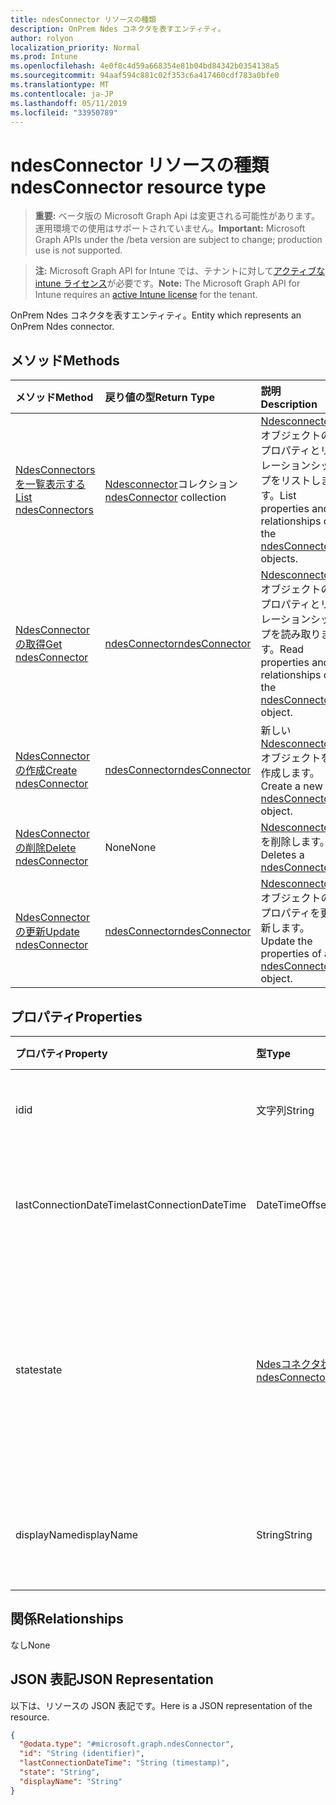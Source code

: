 ```yaml
---
title: ndesConnector リソースの種類
description: OnPrem Ndes コネクタを表すエンティティ。
author: rolyon
localization_priority: Normal
ms.prod: Intune
ms.openlocfilehash: 4e0f8c4d59a668354e81b04bd84342b0354138a5
ms.sourcegitcommit: 94aaf594c881c02f353c6a417460cdf783a0bfe0
ms.translationtype: MT
ms.contentlocale: ja-JP
ms.lasthandoff: 05/11/2019
ms.locfileid: "33950789"
---
```

# <a name="ndesconnector-resource-type"></a><span data-ttu-id="b8f48-103">ndesConnector リソースの種類</span><span class="sxs-lookup"><span data-stu-id="b8f48-103">ndesConnector resource type</span></span>

> <span data-ttu-id="b8f48-104">**重要:** ベータ版の Microsoft Graph Api は変更される可能性があります。運用環境での使用はサポートされていません。</span><span class="sxs-lookup"><span data-stu-id="b8f48-104">**Important:** Microsoft Graph APIs under the /beta version are subject to change; production use is not supported.</span></span>

> <span data-ttu-id="b8f48-105">**注:** Microsoft Graph API for Intune では、テナントに対して[アクティブな intune ライセンス](https://go.microsoft.com/fwlink/?linkid=839381)が必要です。</span><span class="sxs-lookup"><span data-stu-id="b8f48-105">**Note:** The Microsoft Graph API for Intune requires an [active Intune license](https://go.microsoft.com/fwlink/?linkid=839381) for the tenant.</span></span>

<span data-ttu-id="b8f48-106">OnPrem Ndes コネクタを表すエンティティ。</span><span class="sxs-lookup"><span data-stu-id="b8f48-106">Entity which represents an OnPrem Ndes connector.</span></span>

## <a name="methods"></a><span data-ttu-id="b8f48-107">メソッド</span><span class="sxs-lookup"><span data-stu-id="b8f48-107">Methods</span></span>
|<span data-ttu-id="b8f48-108">メソッド</span><span class="sxs-lookup"><span data-stu-id="b8f48-108">Method</span></span>|<span data-ttu-id="b8f48-109">戻り値の型</span><span class="sxs-lookup"><span data-stu-id="b8f48-109">Return Type</span></span>|<span data-ttu-id="b8f48-110">説明</span><span class="sxs-lookup"><span data-stu-id="b8f48-110">Description</span></span>|
|:---|:---|:---|
|[<span data-ttu-id="b8f48-111">NdesConnectors を一覧表示する</span><span class="sxs-lookup"><span data-stu-id="b8f48-111">List ndesConnectors</span></span>](../api/intune-deviceconfig-ndesconnector-list.md)|<span data-ttu-id="b8f48-112">[Ndesconnector](../resources/intune-deviceconfig-ndesconnector.md)コレクション</span><span class="sxs-lookup"><span data-stu-id="b8f48-112">[ndesConnector](../resources/intune-deviceconfig-ndesconnector.md) collection</span></span>|<span data-ttu-id="b8f48-113">[Ndesconnector](../resources/intune-deviceconfig-ndesconnector.md)オブジェクトのプロパティとリレーションシップをリストします。</span><span class="sxs-lookup"><span data-stu-id="b8f48-113">List properties and relationships of the [ndesConnector](../resources/intune-deviceconfig-ndesconnector.md) objects.</span></span>|
|[<span data-ttu-id="b8f48-114">NdesConnector の取得</span><span class="sxs-lookup"><span data-stu-id="b8f48-114">Get ndesConnector</span></span>](../api/intune-deviceconfig-ndesconnector-get.md)|[<span data-ttu-id="b8f48-115">ndesConnector</span><span class="sxs-lookup"><span data-stu-id="b8f48-115">ndesConnector</span></span>](../resources/intune-deviceconfig-ndesconnector.md)|<span data-ttu-id="b8f48-116">[Ndesconnector](../resources/intune-deviceconfig-ndesconnector.md)オブジェクトのプロパティとリレーションシップを読み取ります。</span><span class="sxs-lookup"><span data-stu-id="b8f48-116">Read properties and relationships of the [ndesConnector](../resources/intune-deviceconfig-ndesconnector.md) object.</span></span>|
|[<span data-ttu-id="b8f48-117">NdesConnector の作成</span><span class="sxs-lookup"><span data-stu-id="b8f48-117">Create ndesConnector</span></span>](../api/intune-deviceconfig-ndesconnector-create.md)|[<span data-ttu-id="b8f48-118">ndesConnector</span><span class="sxs-lookup"><span data-stu-id="b8f48-118">ndesConnector</span></span>](../resources/intune-deviceconfig-ndesconnector.md)|<span data-ttu-id="b8f48-119">新しい[Ndesconnector](../resources/intune-deviceconfig-ndesconnector.md)オブジェクトを作成します。</span><span class="sxs-lookup"><span data-stu-id="b8f48-119">Create a new [ndesConnector](../resources/intune-deviceconfig-ndesconnector.md) object.</span></span>|
|[<span data-ttu-id="b8f48-120">NdesConnector の削除</span><span class="sxs-lookup"><span data-stu-id="b8f48-120">Delete ndesConnector</span></span>](../api/intune-deviceconfig-ndesconnector-delete.md)|<span data-ttu-id="b8f48-121">None</span><span class="sxs-lookup"><span data-stu-id="b8f48-121">None</span></span>|<span data-ttu-id="b8f48-122">[Ndesconnector](../resources/intune-deviceconfig-ndesconnector.md)を削除します。</span><span class="sxs-lookup"><span data-stu-id="b8f48-122">Deletes a [ndesConnector](../resources/intune-deviceconfig-ndesconnector.md).</span></span>|
|[<span data-ttu-id="b8f48-123">NdesConnector の更新</span><span class="sxs-lookup"><span data-stu-id="b8f48-123">Update ndesConnector</span></span>](../api/intune-deviceconfig-ndesconnector-update.md)|[<span data-ttu-id="b8f48-124">ndesConnector</span><span class="sxs-lookup"><span data-stu-id="b8f48-124">ndesConnector</span></span>](../resources/intune-deviceconfig-ndesconnector.md)|<span data-ttu-id="b8f48-125">[Ndesconnector](../resources/intune-deviceconfig-ndesconnector.md)オブジェクトのプロパティを更新します。</span><span class="sxs-lookup"><span data-stu-id="b8f48-125">Update the properties of a [ndesConnector](../resources/intune-deviceconfig-ndesconnector.md) object.</span></span>|

## <a name="properties"></a><span data-ttu-id="b8f48-126">プロパティ</span><span class="sxs-lookup"><span data-stu-id="b8f48-126">Properties</span></span>
|<span data-ttu-id="b8f48-127">プロパティ</span><span class="sxs-lookup"><span data-stu-id="b8f48-127">Property</span></span>|<span data-ttu-id="b8f48-128">型</span><span class="sxs-lookup"><span data-stu-id="b8f48-128">Type</span></span>|<span data-ttu-id="b8f48-129">説明</span><span class="sxs-lookup"><span data-stu-id="b8f48-129">Description</span></span>|
|:---|:---|:---|
|<span data-ttu-id="b8f48-130">id</span><span class="sxs-lookup"><span data-stu-id="b8f48-130">id</span></span>|<span data-ttu-id="b8f48-131">文字列</span><span class="sxs-lookup"><span data-stu-id="b8f48-131">String</span></span>|<span data-ttu-id="b8f48-132">NDES Connector のキー。</span><span class="sxs-lookup"><span data-stu-id="b8f48-132">The key of the NDES Connector.</span></span>|
|<span data-ttu-id="b8f48-133">lastConnectionDateTime</span><span class="sxs-lookup"><span data-stu-id="b8f48-133">lastConnectionDateTime</span></span>|<span data-ttu-id="b8f48-134">DateTimeOffset</span><span class="sxs-lookup"><span data-stu-id="b8f48-134">DateTimeOffset</span></span>|<span data-ttu-id="b8f48-135">Ndes Connector の最終接続時刻</span><span class="sxs-lookup"><span data-stu-id="b8f48-135">Last connection time for the Ndes Connector</span></span>|
|<span data-ttu-id="b8f48-136">state</span><span class="sxs-lookup"><span data-stu-id="b8f48-136">state</span></span>|[<span data-ttu-id="b8f48-137">Ndesコネクタ状態</span><span class="sxs-lookup"><span data-stu-id="b8f48-137">ndesConnectorState</span></span>](../resources/intune-deviceconfig-ndesconnectorstate.md)|<span data-ttu-id="b8f48-138">Ndes Connector の状態。</span><span class="sxs-lookup"><span data-stu-id="b8f48-138">Ndes Connector Status.</span></span> <span data-ttu-id="b8f48-139">可能な値は、`none`、`active`、`inactive` です。</span><span class="sxs-lookup"><span data-stu-id="b8f48-139">Possible values are: `none`, `active`, `inactive`.</span></span>|
|<span data-ttu-id="b8f48-140">displayName</span><span class="sxs-lookup"><span data-stu-id="b8f48-140">displayName</span></span>|<span data-ttu-id="b8f48-141">String</span><span class="sxs-lookup"><span data-stu-id="b8f48-141">String</span></span>|<span data-ttu-id="b8f48-142">Ndes Connector のフレンドリ名。</span><span class="sxs-lookup"><span data-stu-id="b8f48-142">The friendly name of the Ndes Connector.</span></span>|

## <a name="relationships"></a><span data-ttu-id="b8f48-143">関係</span><span class="sxs-lookup"><span data-stu-id="b8f48-143">Relationships</span></span>
<span data-ttu-id="b8f48-144">なし</span><span class="sxs-lookup"><span data-stu-id="b8f48-144">None</span></span>

## <a name="json-representation"></a><span data-ttu-id="b8f48-145">JSON 表記</span><span class="sxs-lookup"><span data-stu-id="b8f48-145">JSON Representation</span></span>
<span data-ttu-id="b8f48-146">以下は、リソースの JSON 表記です。</span><span class="sxs-lookup"><span data-stu-id="b8f48-146">Here is a JSON representation of the resource.</span></span>
<!-- {
  "blockType": "resource",
  "keyProperty": "id",
  "@odata.type": "microsoft.graph.ndesConnector"
}
-->
``` json
{
  "@odata.type": "#microsoft.graph.ndesConnector",
  "id": "String (identifier)",
  "lastConnectionDateTime": "String (timestamp)",
  "state": "String",
  "displayName": "String"
}
```




